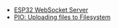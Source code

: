 -   [ESP32 WebSocket Server](https://randomnerdtutorials.com/esp32-websocket-server-arduino/)
-   [PIO: Uploading files to Filesystem](https://docs.platformio.org/en/latest/platforms/espressif8266.html#uploading-files-to-filesystem)
